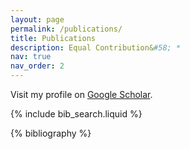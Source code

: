 ```yaml
---
layout: page
permalink: /publications/
title: Publications
description: Equal Contribution&#58; *
nav: true
nav_order: 2
---
```


Visit my profile on [Google Scholar](https://scholar.google.com/citations?user=uuOrfjQAAAAJ&hl=en&oi=sra).

<!-- _pages/publications.md -->

<!-- Bibsearch Feature -->

{% include bib_search.liquid %}

<div class="publications">

{% bibliography %}

</div>
